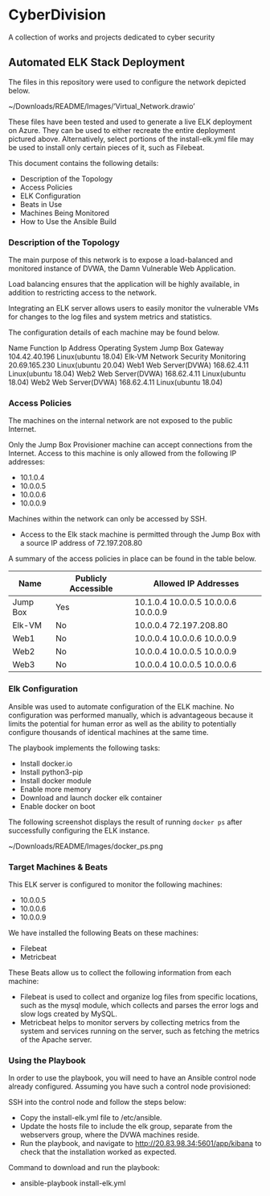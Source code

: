 # CyberDivision
A collection of works and projects dedicated to cyber security
## Automated ELK Stack Deployment

The files in this repository were used to configure the network depicted below.

~/Downloads/README/Images/’Virtual_Network.drawio’



These files have been tested and used to generate a live ELK deployment on Azure. They can be used to either recreate the entire deployment pictured above. Alternatively, select portions of the install-elk.yml  file may be used to install only certain pieces of it, such as Filebeat.

This document contains the following details:
- Description of the Topology
- Access Policies
- ELK Configuration
- Beats in Use
- Machines Being Monitored
- How to Use the Ansible Build


### Description of the Topology

The main purpose of this network is to expose a load-balanced and monitored instance of DVWA, the Damn Vulnerable Web Application.

Load balancing ensures that the application will be highly available, in addition to restricting access to the network.

Integrating an ELK server allows users to easily monitor the vulnerable VMs for changes to the log files and system metrics and statistics.

The configuration details of each machine may be found below.

Name		               Function                         Ip Address                     Operating System
Jump Box
Gateway
104.42.40.196
Linux(ubuntu 18.04)
Elk-VM
Network Security Monitoring
20.69.165.230
Linux(ubuntu 20.04)
Web1
Web Server(DVWA)
168.62.4.11
Linux(ubuntu 18.04)
Web2
Web Server(DVWA)
168.62.4.11
Linux(ubuntu 18.04)
Web2
Web Server(DVWA)
168.62.4.11
Linux(ubuntu 18.04)



### Access Policies

The machines on the internal network are not exposed to the public Internet.

Only the Jump Box Provisioner machine can accept connections from the Internet. Access to this machine is only allowed from the following IP addresses:
- 10.1.0.4
- 10.0.0.5
- 10.0.0.6
- 10.0.0.9

Machines within the network can only be accessed by SSH.
- Access to the Elk stack machine is permitted through the Jump Box with a source IP address of 72.197.208.80






A summary of the access policies in place can be found in the table below.

Name | Publicly Accessible | Allowed IP Addresses
--- | --- | --- 
Jump Box | Yes |10.1.0.4  10.0.0.5  10.0.0.6 10.0.0.9
Elk-VM | No | 10.0.0.4  72.197.208.80
Web1 | No | 10.0.0.4  10.0.0.6  10.0.0.9
Web2 | No | 10.0.0.4  10.0.0.5  10.0.0.9
Web3 | No | 10.0.0.4  10.0.0.5  10.0.0.6


### Elk Configuration

Ansible was used to automate configuration of the ELK machine. No configuration was performed manually, which is advantageous because it limits the potential for human error as well as the ability to potentially configure thousands of identical machines at the same time.

The playbook implements the following tasks:
- Install docker.io
- Install python3-pip
- Install docker module
- Enable more memory
- Download and launch docker elk container
- Enable docker on boot

The following screenshot displays the result of running `docker ps` after successfully configuring the ELK instance.

~/Downloads/README/Images/docker_ps.png



### Target Machines & Beats

This ELK server is configured to monitor the following machines:
- 10.0.0.5
- 10.0.0.6
- 10.0.0.9

We have installed the following Beats on these machines:
- Filebeat
- Metricbeat

These Beats allow us to collect the following information from each machine:
- Filebeat is used to collect and organize log files from specific locations, such as the mysql module, which collects and parses the error logs and slow logs created by MySQL.
- Metricbeat helps to monitor servers by collecting metrics from the system and services running on the server, such as fetching the metrics of the Apache server.

### Using the Playbook

In order to use the playbook, you will need to have an Ansible control node already configured. Assuming you have such a control node provisioned:

SSH into the control node and follow the steps below:
- Copy the install-elk.yml file to /etc/ansible.
- Update the hosts file to include the elk group, separate from the webservers group, where the DVWA machines reside.
- Run the playbook, and navigate to http://20.83.98.34:5601/app/kibana to check that the installation worked as expected.

Command to download and run the playbook:
- ansible-playbook install-elk.yml
